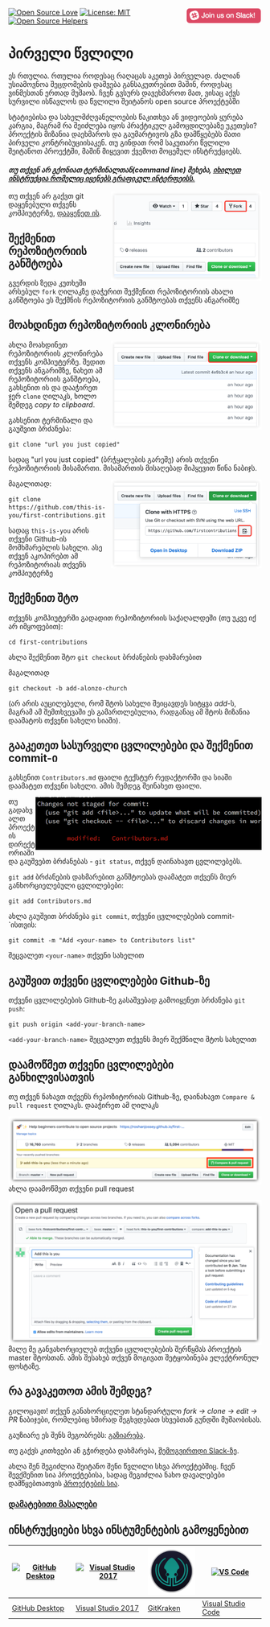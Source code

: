 [![Open Source Love](https://badges.frapsoft.com/os/v1/open-source.svg?v=103)](https://github.com/ellerbrock/open-source-badges/)
[<img align="right" width="150" src="../assets/join-slack-team.png">](https://join.slack.com/t/firstcontributors/shared_invite/enQtMzE1MTYwNzI3ODQ0LTZiMDA2OGI2NTYyNjM1MTFiNTc4YTRhZTg4OWZjMzA0ZWZmY2UxYzVkMzI1ZmVmOWI4ODdkZWQwNTM2NDVmNjY)
[![License: MIT](https://img.shields.io/badge/License-MIT-green.svg)](https://opensource.org/licenses/MIT)
[![Open Source Helpers](https://www.codetriage.com/roshanjossey/first-contributions/badges/users.svg)](https://www.codetriage.com/roshanjossey/first-contributions)

# პირველი წვლილი

ეს რთულია. რთულია როდესაც რაღაცას აკეთებ პირველად. ძალიან უსიამოვნოა შეცდომების დაშვება განსაკუთრებით მაშინ, როდესაც ვინმესთან ერთად მუშაობ. ჩვენ გვსურს დავეხმაროთ მათ, ვისაც აქვს სურვილი ისწავლოს და წვლილი შეიტანოს open source პროექტებში

სტატიებისა და სახელმძღვანელოების წაკითხვა ან ვიდეოების ყურება კარგია, მაგრამ რა შეიძლება იყოს პრაქტიკულ გამოცდილებაზე უკეთესი? პროექტის მიზანია დაეხმაროს და გაუმარტივოს გზა დამწყებებს მათი პირველი კონტრიბუციისაკენ. თუ გინდათ რომ საკუთარი წვლილი შეიტანოთ პროექტში, მაშინ მიყევით ქვემოთ მოცემულ ინსტრუქციებს.

#### *თუ თქვენ არ გქონიათ ტერმინალთან(command line) შეხება, [იხილეთ ინსტრუქცია რომელიც იყენებს გრაფიკულ ინტერფეისს.]( #tutorials-using-other-tools )*

<img align="right" width="300" src="../assets/fork.png" alt="fork this repository" />

თუ თქვენ არ გაქვთ git დაყენებული თქვენს კომპიუტერზე, [დააყენეთ ის]( https://help.github.com/articles/set-up-git/).

## შექმენით რეპოზიტორიის განშტოება

გვერდის ზედა კუთხეში არსებულ `fork` ღილაკზე დაჭერით შექმენით რეპოზიტორიის ახალი განშტოება
ეს შექმნის რეპოზიტორიის განშტოებას თქვენს ანგარიშზე

## მოახდინეთ რეპოზიტორიის კლონირება

<img align="right" width="300" src="../assets/clone.png" alt="clone this repository" />

ახლა მოახდინეთ რეპოზიტორიის კლონირება თქვენს კომპიუტერზე. შედით თქვენს ანგარიშზე, ნახეთ ამ რეპოზიტორიის განშტოება, გახსენით ის და დააჭირეთ ჯერ `clone` ღილაკს, ხოლო შემდეგ *copy to clipboard*.

გახსენით ტერმინალი და გაუშვით ბრძანება:

```
git clone "url you just copied"
```
სადაც "url you just copied" (ბრჭყალების გარეშე) არის თქვენი რეპოზიტორიის მისამართი. მისამართის მისაღებად მიჰყევით წინა ნაბიჯს.

<img align="right" width="300" src="../assets/copy-to-clipboard.png" alt="copy URL to clipboard" />

მაგალითად:
```
git clone https://github.com/this-is-you/first-contributions.git
```
სადაც `this-is-you` არის თქვენი Github-ის მომხმარებლის სახელი. ასე თქვენ აკოპირებთ ამ რეპოზიტორიას თქვენს კომპიუტერზე

## შექმენით შტო

თქვენს კომპიუტერში გადადით რეპოზიტორიის საქაღალდეში (თუ უკვე იქ არ იმყოფებით):

```
cd first-contributions
```
ახლა შექმენით შტო `git checkout` ბრძანების დახმარებით

მაგალითად
```
git checkout -b add-alonzo-church
```
(არ არის აუცილებელი, რომ შტოს სახელი შეიცავდეს სიტყვა *add*-ს, მაგრამ ამ შემთხვევაში ეს გამართლებულია, რადგანაც ამ შტოს მიზანია დაამატოს თქვენი სახელი სიაში).

## გააკეთეთ სასურველი ცვლილებები და შექმენით commit-ი

გახსენით `Contributors.md` ფაილი ტექსტურ რედაქტორში და სიაში დაამატეთ თქვენი სახელი. ამის შემდეგ შეინახეთ ფაილი.

<img align="right" width="450" src="../assets/git-status.png" alt="git status" />


თუ გადახვალთ პროექტის დირექტორიაში და გაუშვებთ ბრძანებას - `git status`, თქვენ დაინახავთ ცვლილებებს.


`git add` ბრძანების დახმარებით განშტოებას დაამატეთ თქვენს მიერ განხორციელებული ცვლილებები:

```
git add Contributors.md
```

ახლა გაუშვით ბრძანება `git commit`, თქვენი ცვლილებების commit-`ისთვის:
```
git commit -m "Add <your-name> to Contributors list"
```
შეცვალეთ `<your-name>` თქვენი სახელით

## გაუშვით თქვენი ცვლილებები Github-ზე

თქვენი ცვლილებების Github-ზე გასაშვებად გამოიყენეთ ბრძანება `git push`:
```
git push origin <add-your-branch-name>
```
`<add-your-branch-name>` შეცვალეთ თქვენს მიერ შექმნილი შტოს სახელით

## დაამოწმეთ თქვენი ცვლილებები განხილვისათვის

თუ თქვენ ნახავთ თქვენს რეპოზიტორიას Github-ზე, დაინახავთ `Compare & pull request` ღილაკს. დააჭირეთ ამ ღილაკს

<img style="float: right;" src="../assets/compare-and-pull.png" alt="create a pull request" />

ახლა დაამოწმეთ თქვენი pull request

<img style="float: right;" src="../assets/submit-pull-request.png" alt="submit pull request" />

მალე მე განვახორციელებ თქვენი ცვლილებების შერწყმას პროექტის master შტოსთან. ამის შესახებ თქვენ მოგივათ შეტყობინება ელექტრონულ ფოსტაზე.

## რა გავაკეთოთ ამის შემდეგ? 

გილოცავთ! თქვენ განახორციელეთ სტანდარტული _fork -> clone -> edit -> PR_  ნაბიჯები, რომლებიც ხშირად შეგხვდებათ სხვებთან გუნდში მუშაობისას.

გაუზიარე ეს შენს მეგობრებს: [გაზიარება](https://firstcontributions.github.io/#social-share).

თუ გაქვს კითხვები ან გჭირდება დახმარება, [შემოგვირთდი Slack-ზე](https://join.slack.com/t/firstcontributors/shared_invite/enQtMzE1MTYwNzI3ODQ0LTZiMDA2OGI2NTYyNjM1MTFiNTc4YTRhZTg4OWZjMzA0ZWZmY2UxYzVkMzI1ZmVmOWI4ODdkZWQwNTM2NDVmNjY).

ახლა შენ შეგიძლია შეიტანო შენი წვლილი სხვა პროექტებშიც. ჩვენ შევქმენით სია პროექტებისა, სადაც შეგიძლია ნახო დავალებები დამწყებთათვის [პროექტების სია](https://firstcontributions.github.io/#project-list).

### [დამატებითი მასალები](additional-material/git_workflow_scenarios/additional-material.md)

## ინსტრუქციები სხვა ინსტუმენტების გამოყენებით

|<a href="github-desktop-tutorial.md"><img alt="GitHub Desktop" src="https://desktop.github.com/images/desktop-icon.svg" width="100"></a>|<a href="github-windows-vs2017-tutorial.md"><img alt="Visual Studio 2017" src="https://www.visualstudio.com/wp-content/uploads/2017/11/microsoft-visual-studio.svg" width="100"></a>|<a href="gitkraken-tutorial.md"><img alt="GitKraken" src="/assets/gk-icon.png" width="100"></a>|<a href="github-windows-vs-code-tutorial.md"><img alt="VS Code" src="https://upload.wikimedia.org/wikipedia/commons/2/2d/Visual_Studio_Code_1.18_icon.svg" width=100></a>|
|---|---|---|---|
|[GitHub Desktop](github-desktop-tutorial.md)|[Visual Studio 2017](github-windows-vs2017-tutorial.md)|[GitKraken](gitkraken-tutorial.md)|[Visual Studio Code](github-windows-vs-code-tutorial.md)|
